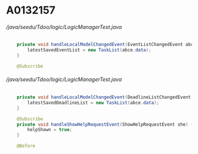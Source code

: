# A0132157
###### /java/seedu/Tdoo/logic/LogicManagerTest.java
``` java
	private void handleLocalModelChangedEvent(EventListChangedEvent abce) {
		latestSavedEventList = new TaskList(abce.data);
	}

	@Subscribe
```
###### /java/seedu/Tdoo/logic/LogicManagerTest.java
``` java
	private void handleLocalModelChangedEvent(DeadlineListChangedEvent abce) {
		latestSavedDeadlineList = new TaskList(abce.data);
	}

	@Subscribe
	private void handleShowHelpRequestEvent(ShowHelpRequestEvent she) {
		helpShown = true;
	}

	@Before
```
